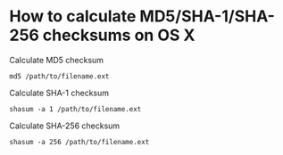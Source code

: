 # How to calculate MD5/SHA-1/SHA-256 checksums on OS X

Calculate MD5 checksum

```
md5 /path/to/filename.ext
```

Calculate SHA-1 checksum

```
shasum -a 1 /path/to/filename.ext
```

Calculate SHA-256 checksum

```
shasum -a 256 /path/to/filename.ext
```
